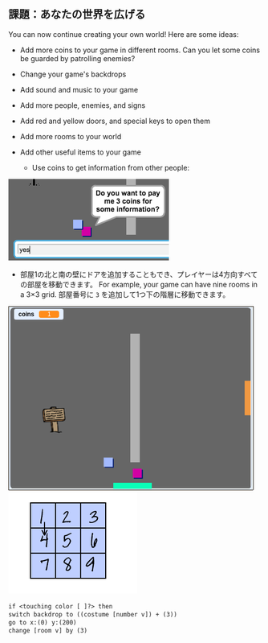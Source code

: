 ## 課題：あなたの世界を広げる

You can now continue creating your own world! Here are some ideas:

+ Add more coins to your game in different rooms. Can you let some coins be guarded by patrolling enemies?
+ Change your game's backdrops
+ Add sound and music to your game
+ Add more people, enemies, and signs
+ Add red and yellow doors, and special keys to open them
+ Add more rooms to your world
+ Add other useful items to your game
    
    + Use coins to get information from other people:

![screenshot](images/world-bribe.png)

+ 部屋1の北と南の壁にドアを追加することもでき、プレイヤーは4方向すべての部屋を移動できます。 For example, your game can have nine rooms in a 3×3 grid. 部屋番号に `3` を追加して1つ下の階層に移動できます。

![スクリーンショット](images/north-south-rooms.png) ![screenshot](images/number-grid.png)

```blocks3
if <touching color [ ]?> then
switch backdrop to ((costume [number v]) + (3))
go to x:(0) y:(200)
change [room v] by (3)
```